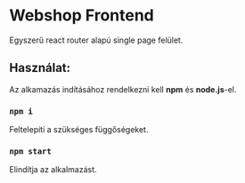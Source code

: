 # Webshop Frontend

Egyszerű react router alapú single page felület.

## Használat:
Az alkamazás indításához rendelkezni kell **npm** és **node.js**-el.

### `npm i`
Feltelepíti a szükséges függőségeket.

### `npm start`
Elindítja az alkalmazást.